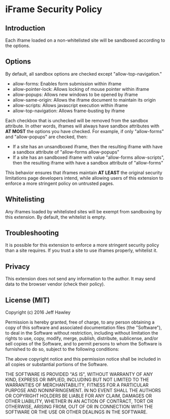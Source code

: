 iFrame Security Policy
======================

Introduction
------------
Each iframe loaded on a non-whitelisted site will be sandboxed according to the options.

Options
-------
By default, all sandbox options are checked except "allow-top-navigation."
-   allow-forms:  Enables form submission within iframe
-   allow-pointer-lock:  Allows locking of mouse pointer within iframe
-   allow-popups:  Allows new windows to be opened by iframe
-   allow-same-origin:  Allows the iframe document to maintain its origin
-   allow-scripts:  Allows javascript execution within iframe
-   allow-top-navigation:  Allows frame-busting by iframe

Each checkbox that is unchecked will be removed from the sandbox attribute.  In other words, iframes will always have sandbox attributes with __AT MOST__ the options you have checked.  For example, if only "allow-forms" and "allow-popups" are checked, then:
-   If a site has an unsandboxed iframe, then the resulting iframe with have a sandbox attribute of "allow-forms allow-popups"
-   If a site has an sandboxed iframe with value "allow-forms allow-scripts", then the resulting iframe with have a sandbox attribute of "allow-forms"

This behavior ensures that iframes maintain __AT LEAST__ the original security limitations page developers intend, while allowing users of this extension to enforce a more stringent policy on untrusted pages.

Whitelisting
------------
Any iframes loaded by whitelisted sites will be exempt from sandboxing by this extension.  By default, the whitelist is empty.

Troubleshooting
---------------
It is possible for this extension to enforce a more stringent security policy than a site requires.  If you trust a site to use iframes properly, whitelist it.

Privacy
-------
This extension does not send any information to the author.  It may send data to the browser vendor (check their policy).

License (MIT)
-------------
Copyright (c) 2016 Jeff Hawley

Permission is hereby granted, free of charge, to any person obtaining a copy of this software and associated documentation files (the "Software"), to deal in the Software without restriction, including without limitation the rights to use, copy, modify, merge, publish, distribute, sublicense, and/or sell copies of the Software, and to permit persons to whom the Software is furnished to do so, subject to the following conditions:

The above copyright notice and this permission notice shall be included in all copies or substantial portions of the Software.

THE SOFTWARE IS PROVIDED "AS IS", WITHOUT WARRANTY OF ANY KIND, EXPRESS OR IMPLIED, INCLUDING BUT NOT LIMITED TO THE WARRANTIES OF MERCHANTABILITY, FITNESS FOR A PARTICULAR PURPOSE AND NONINFRINGEMENT. IN NO EVENT SHALL THE AUTHORS OR COPYRIGHT HOLDERS BE LIABLE FOR ANY CLAIM, DAMAGES OR OTHER LIABILITY, WHETHER IN AN ACTION OF CONTRACT, TORT OR OTHERWISE, ARISING FROM, OUT OF OR IN CONNECTION WITH THE SOFTWARE OR THE USE OR OTHER DEALINGS IN THE SOFTWARE.